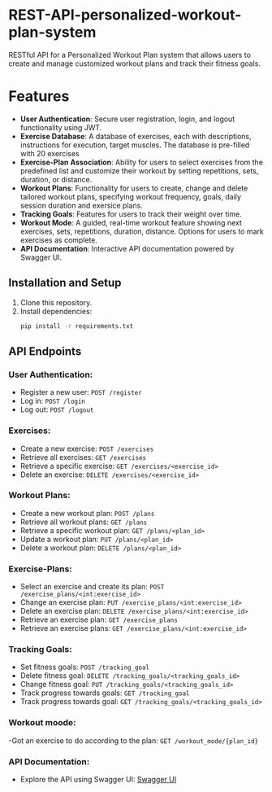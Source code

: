 # REST-API-personalized-workout-plan-system
RESTful API for a Personalized Workout Plan system that allows users to create and manage customized workout plans and track their fitness goals.

# Features
- **User Authentication**: Secure user registration, login, and logout functionality using JWT.
- **Exercise Database**: A database of exercises, each with descriptions, instructions for execution, target muscles. The database is pre-filled with 20 exercises
- **Exercise-Plan Association**: Ability for users to select exercises from the predefined list and customize their workout by setting repetitions, sets, duration, or distance.
- **Workout Plans**: Functionality for users to create, change and delete tailored workout plans, specifying workout frequency, goals, daily session duration and exersice plans. 
- **Tracking Goals**: Features for users to track their weight over time.
- **Workout Mode**: A guided, real-time workout feature showing next exercises, sets, repetitions, duration, distance. Options for users to mark exercises as complete.
- **API Documentation**: Interactive API documentation powered by Swagger UI.

## Installation and Setup
1. Clone this repository.
2. Install dependencies:
   ```bash
   pip install -r requirements.txt

## API Endpoints

### User Authentication:
- Register a new user: `POST /register`
- Log in: `POST /login`
- Log out: `POST /logout`

### Exercises:
- Create a new exercise: `POST /exercises`
- Retrieve all exercises: `GET /exercises`
- Retrieve a specific exercise: `GET /exercises/<exercise_id>`
- Delete an exercise: `DELETE /exercises/<exercise_id>`


### Workout Plans:
- Create a new workout plan: `POST /plans`
- Retrieve all workout plans: `GET /plans`
- Retrieve a specific workout plan: `GET /plans/<plan_id>`
- Update a workout plan: `PUT /plans/<plan_id>`
- Delete a workout plan: `DELETE /plans/<plan_id>`

### Exercise-Plans:
- Select an exercise and create its plan: `POST /exercise_plans/<int:exercise_id>`
- Change an exercise plan: `PUT /exercise_plans/<int:exercise_id>`
- Delete an exercise plan: `DELETE /exercise_plans/<int:exercise_id>`
- Retrieve an exercise plan: `GET /exercise_plans`
- Retrieve an exercise plans: `GET /exercise_plans/<int:exercise_id>`

### Tracking Goals:
- Set fitness goals: `POST /tracking_goal`
- Delete fitness goal: `DELETE /tracking_goals/<tracking_goals_id>`
- Change fitness goal: `PUT /tracking_goals/<tracking_goals_id>`
- Track progress towards goals: `GET /tracking_goal`
- Track progress towards goal: `GET /tracking_goals/<tracking_goals_id>`

### Workout moode:
-Got an exercise to do according to the plan: `GET /workout_mode/{plan_id}`

### API Documentation:
 - Explore the API using Swagger UI: [Swagger UI](https://your-api-documentation-url.com)
